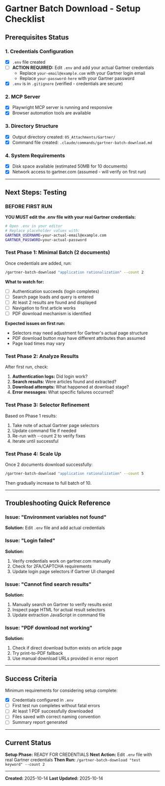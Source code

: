 # Gartner Batch Download - Setup Checklist

## Prerequisites Status

### 1. Credentials Configuration
- [x] `.env` file created
- [ ] **ACTION REQUIRED:** Edit `.env` and add your actual Gartner credentials
  - Replace `your-email@example.com` with your Gartner login email
  - Replace `your-password-here` with your Gartner password
- [x] `.env` is in `.gitignore` (verified - credentials are secure)

### 2. MCP Server
- [x] Playwright MCP server is running and responsive
- [x] Browser automation tools are available

### 3. Directory Structure
- [x] Output directory created: `05_Attachments/Gartner/`
- [x] Command file created: `.claude/commands/gartner-batch-download.md`

### 4. System Requirements
- [x] Disk space available (estimated 50MB for 10 documents)
- [x] Network access to gartner.com (assumed - will verify on first run)

---

## Next Steps: Testing

### BEFORE FIRST RUN

**YOU MUST edit the .env file with your real Gartner credentials:**

```bash
# Open .env in your editor
# Replace placeholder values with:
GARTNER_USERNAME=your-actual-email@example.com
GARTNER_PASSWORD=your-actual-password
```

### Test Phase 1: Minimal Batch (2 documents)

Once credentials are added, run:

```bash
/gartner-batch-download "application rationalization" --count 2
```

**What to watch for:**
- [ ] Authentication succeeds (login completes)
- [ ] Search page loads and query is entered
- [ ] At least 2 results are found and displayed
- [ ] Navigation to first article works
- [ ] PDF download mechanism is identified

**Expected issues on first run:**
- Selectors may need adjustment for Gartner's actual page structure
- PDF download button may have different attributes than assumed
- Page load times may vary

### Test Phase 2: Analyze Results

After first run, check:

1. **Authentication logs:** Did login work?
2. **Search results:** Were articles found and extracted?
3. **Download attempts:** What happened at download stage?
4. **Error messages:** What specific failures occurred?

### Test Phase 3: Selector Refinement

Based on Phase 1 results:

1. Take note of actual Gartner page selectors
2. Update command file if needed
3. Re-run with --count 2 to verify fixes
4. Iterate until successful

### Test Phase 4: Scale Up

Once 2 documents download successfully:

```bash
/gartner-batch-download "application rationalization" --count 5
```

Then gradually increase to full batch of 10.

---

## Troubleshooting Quick Reference

### Issue: "Environment variables not found"
**Solution:** Edit `.env` file and add actual credentials

### Issue: "Login failed"
**Solution:**
1. Verify credentials work on gartner.com manually
2. Check for 2FA/CAPTCHA requirements
3. Update login page selectors if Gartner UI changed

### Issue: "Cannot find search results"
**Solution:**
1. Manually search on Gartner to verify results exist
2. Inspect page HTML for actual result selectors
3. Update extraction JavaScript in command file

### Issue: "PDF download not working"
**Solution:**
1. Check if direct download button exists on article page
2. Try print-to-PDF fallback
3. Use manual download URLs provided in error report

---

## Success Criteria

Minimum requirements for considering setup complete:

- [x] Credentials configured in `.env`
- [ ] First test run completes without fatal errors
- [ ] At least 1 PDF successfully downloaded
- [ ] Files saved with correct naming convention
- [ ] Summary report generated

---

## Current Status

**Setup Phase:** READY FOR CREDENTIALS
**Next Action:** Edit `.env` file with real Gartner credentials
**Then Run:** `/gartner-batch-download "test keyword" --count 2`

---

**Created:** 2025-10-14
**Last Updated:** 2025-10-14
